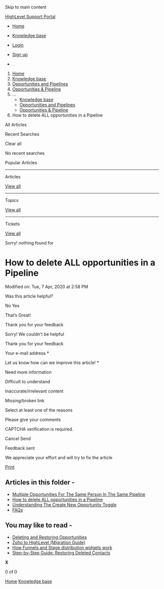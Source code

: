 Skip to main content

[ HighLevel Support Portal ](https://help.gohighlevel.com)

  * [ Home ](/support/home)
  * [ Knowledge base ](/support/solutions)

  * [Login](/support/login)
  * [Sign up](/support/signup)
  * 

  1. [Home](/support/home)
  2. [Knowledge base](/support/solutions)
  3. [Opportunities and Pipelines](/support/solutions/48000449589)
  4. [Opportunities & Pipeline](/support/solutions/folders/48000666159)
  5. ... 
     * [Knowledge base](/support/solutions)
     * [Opportunities and Pipelines](/support/solutions/48000449589)
     * [Opportunities & Pipeline](/support/solutions/folders/48000666159)
  6. How to delete ALL opportunities in a Pipeline

All  Articles 

Recent Searches

Clear all

No recent searches

Popular Articles

* * *

Articles

[View all](/support/search/solutions)

* * *

Topics

[View all](/support/search/topics)

* * *

Tickets

[View all](/support/search/tickets)

Sorry! nothing found for   

# How to delete ALL opportunities in a Pipeline

Modified on: Tue, 7 Apr, 2020 at 2:58 PM

Was this article helpful?

No  Yes 

That’s Great!

Thank you for your feedback

Sorry! We couldn't be helpful

Thank you for your feedback

Your e-mail address *

Let us know how can we improve this article! *

Need more information 

Difficult to understand 

Inaccurate/irrelevant content 

Missing/broken link 

Select at least one of the reasons 

Please give your comments 

CAPTCHA verification is required. 

Cancel  Send 

Feedback sent

We appreciate your effort and will try to fix the article

[Print](javascript:print\(\))

## Articles in this folder -

  * [Multiple Opportunities For The Same Person In The Same Pipeline](/support/solutions/articles/48001066144-multiple-opportunities-for-the-same-person-in-the-same-pipeline)
  * [How to delete ALL opportunities in a Pipeline](/support/solutions/articles/48001076143-how-to-delete-all-opportunities-in-a-pipeline)
  * [Understanding The Create New Opportunity Toggle](/support/solutions/articles/48001077359-understanding-the-create-new-opportunity-toggle)
  * [FAQs](/support/solutions/articles/155000002000-faqs)

## You may like to read -

  * [Deleting and Restoring Opportunities](/support/solutions/articles/155000002041-deleting-and-restoring-opportunities)
  * [Zoho to HighLevel (Migration Guide)](/support/solutions/articles/155000003316-zoho-to-highlevel-migration-guide-)
  * [How Funnels and Stage distribution widgets work](/support/solutions/articles/155000001455-how-funnels-and-stage-distribution-widgets-work)
  * [Step-by-Step Guide: Restoring Deleted Contacts](/support/solutions/articles/48001211386-step-by-step-guide-restoring-deleted-contacts)

**X**

0 of 0 []()

[Home](/support/home) [Knowledge base](/support/solutions)

